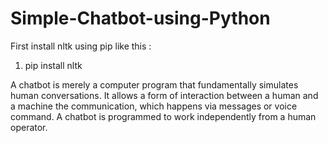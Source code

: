 # Simple-Chatbot-using-Python

First install nltk using pip like this :
1. pip install nltk

A chatbot is merely a computer program that fundamentally simulates human conversations. It allows a form of interaction between a human and a machine the communication, which happens via messages or voice command. A chatbot is programmed to work independently from a human operator.
